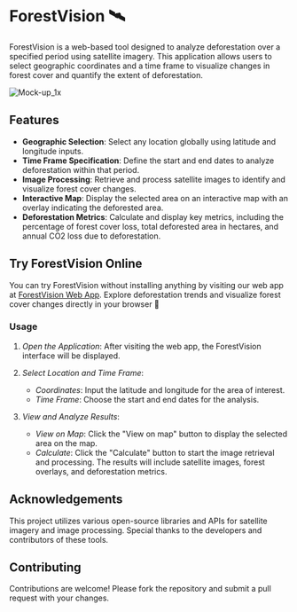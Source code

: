 # ForestVision 🛰️

ForestVision is a web-based tool designed to analyze deforestation over a specified period using satellite imagery. This application allows users to select geographic coordinates and a time frame to visualize changes in forest cover and quantify the extent of deforestation. 

![Mock-up_1x](https://github.com/vikfalk/deforestation_frontend/assets/165885171/483ef44f-ded0-4660-90da-8ed36125fd69)
## Features

- **Geographic Selection**: Select any location globally using latitude and longitude inputs.
- **Time Frame Specification**: Define the start and end dates to analyze deforestation within that period.
- **Image Processing**: Retrieve and process satellite images to identify and visualize forest cover changes.
- **Interactive Map**: Display the selected area on an interactive map with an overlay indicating the deforested area.
- **Deforestation Metrics**: Calculate and display key metrics, including the percentage of forest cover loss, total deforested area in hectares, and annual CO2 loss due to deforestation.

## Try ForestVision Online

You can try ForestVision without installing anything by visiting our web app at [ForestVision Web App](https://forestvision.streamlit.app/). Explore deforestation trends and visualize forest cover changes directly in your browser 🌳

### Usage

1. *Open the Application*: After visiting the web app, the ForestVision interface will be displayed.

2. *Select Location and Time Frame*:
    - *Coordinates*: Input the latitude and longitude for the area of interest.
    - *Time Frame*: Choose the start and end dates for the analysis.

3. *View and Analyze Results*:
    - *View on Map*: Click the "View on map" button to display the selected area on the map.
    - *Calculate*: Click the "Calculate" button to start the image retrieval and processing. The results will include satellite images, forest overlays, and deforestation metrics.


## Acknowledgements

This project utilizes various open-source libraries and APIs for satellite imagery and image processing. Special thanks to the developers and contributors of these tools.

## Contributing

Contributions are welcome! Please fork the repository and submit a pull request with your changes.
